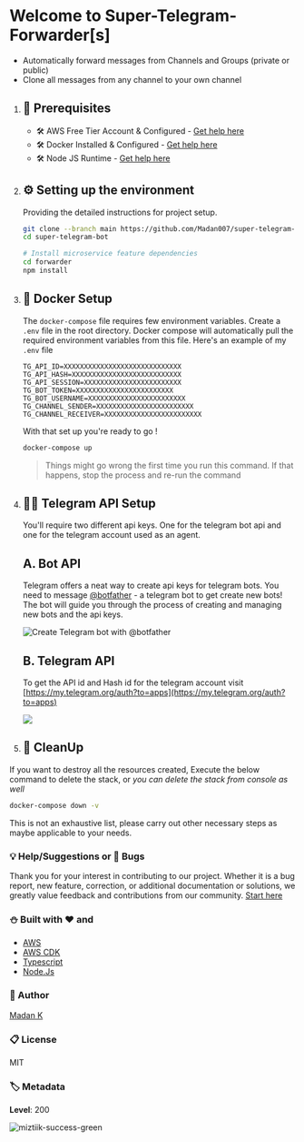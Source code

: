 # Welcome to Super-Telegram-Forwarder[s]

- Automatically forward messages from Channels and Groups (private or public)
- Clone all messages from any channel to your own channel

1. ## 🧰 Prerequisites

   - 🛠 AWS Free Tier Account & Configured - [Get help here](https://www.youtube.com/watch?v=FRQ9fE4fd5g)
   - 🛠 Docker Installed & Configured - [Get help here](https://www.youtube.com/watch?v=gcacQ29AjOo)
   - 🛠 Node JS Runtime - [Get help here](https://www.youtube.com/watch?v=TQks1p7xjdI)

1. ## ⚙️ Setting up the environment

   Providing the detailed instructions for project setup.

   ```bash
   git clone --branch main https://github.com/Madan007/super-telegram-forwarder.git
   cd super-telegram-bot

   # Install microservice feature dependencies
   cd forwarder
   npm install
   ```

1. ## 🚀 Docker Setup

   The `docker-compose` file requires few environment variables. Create a `.env` file in the root directory. Docker compose will automatically pull the required environment variables from this file. Here's an example of my `.env` file

   ```docker
   TG_API_ID=XXXXXXXXXXXXXXXXXXXXXXXXXXXXX
   TG_API_HASH=XXXXXXXXXXXXXXXXXXXXXXXXXXX
   TG_API_SESSION=XXXXXXXXXXXXXXXXXXXXXXXX
   TG_BOT_TOKEN=XXXXXXXXXXXXXXXXXXXXXXXX
   TG_BOT_USERNAME=XXXXXXXXXXXXXXXXXXXXXXXX
   TG_CHANNEL_SENDER=XXXXXXXXXXXXXXXXXXXXXXXX
   TG_CHANNEL_RECEIVER=XXXXXXXXXXXXXXXXXXXXXXXX
   ```

   With that set up you're ready to go !

   ```bash
   docker-compose up
   ```

   > Things might go wrong the first time you run this command. If that happens, stop the process and re-run the command

1. ## 👷🏾 Telegram API Setup

   You'll require two different api keys. One for the telegram bot api and one for the telegram account used as an agent.

   ## A. Bot API

   Telegram offers a neat way to create api keys for telegram bots. You need to message [@botfather](https://t.me/botfather) - a telegram bot to get create new bots! The bot will guide you through the process of creating and managing new bots and the api keys.

   ![Create Telegram bot with @botfather](https://i.imgur.com/DNeoeTO.png)

   ## B. Telegram API

   To get the API id and Hash id for the telegram account visit [https://my.telegram.org/auth?to=apps](https://my.telegram.org/auth?to=apps)

   ![](https://i.imgur.com/KJ1kDDO.png)

1. ## 🧹 CleanUp

If you want to destroy all the resources created, Execute the below command to delete the stack, or _you can delete the stack from console as well_

```bash
docker-compose down -v
```

This is not an exhaustive list, please carry out other necessary steps as maybe applicable to your needs.

### 💡 Help/Suggestions or 🐛 Bugs

Thank you for your interest in contributing to our project. Whether it is a bug report, new feature, correction, or additional documentation or solutions, we greatly value feedback and contributions from our community. [Start here][200]

### :snowman: Built with ❤️ and

- [AWS](https://aws.amazon.com/)
- [AWS CDK](https://docs.aws.amazon.com/cdk/v2/guide/home.html)
- [Typescript](https://www.typescriptlang.org/docs)
- [Node.Js](https://nodejs.org/en/docs/)

### :man: Author

[Madan K](https://www.linkedin.com/in/madan-k-97606010a/)

### :clipboard: License

MIT

### 🏷️ Metadata

**Level**: 200

![miztiik-success-green](https://img.shields.io/badge/miztiik-cdk-success-green)

[200]: https://github.com/Madan007/super-telegram-forwarder/issues
